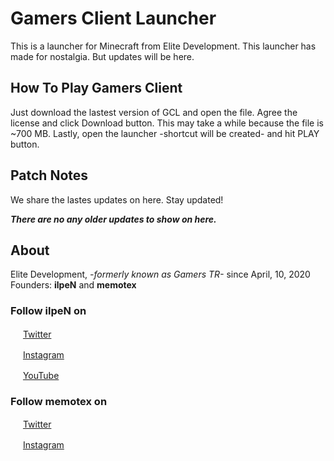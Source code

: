 # Gamers Client Launcher
This is a launcher for Minecraft from Elite Development. This launcher has made for nostalgia. But updates will be here.

## How To Play Gamers Client
Just download the lastest version of GCL and open the file. Agree the license and click Download button. This may take a while because the file is ~700 MB. Lastly, open the launcher -shortcut will be created- and hit PLAY button.

## Patch Notes
We share the lastes updates on here. Stay updated!

**_There are no any older updates to show on here._**

## About
Elite Development, _-formerly known as Gamers TR-_ since April, 10, 2020 \
Founders: **ilpeN** and **memotex**

### Follow ilpeN on

<img src="https://help.twitter.com/content/dam/help-twitter/brand/logo.png" width="16" height="16"> [Twitter](https://twitter.com/ilpenwastaken)

<img src="https://assets.stickpng.com/thumbs/580b57fcd9996e24bc43c521.png" width="16" height="16">  [Instagram](https://instagram.com/ilpenwastaken)

<img src="https://www.freeiconspng.com/thumbs/youtube-logo-png/hd-youtube-logo-png-transparent-background-20.png" width="16" height="16"> [YouTube](https://youtube.com/@ilpeNwastaken)

### Follow memotex on

<img src="https://help.twitter.com/content/dam/help-twitter/brand/logo.png" width="16" height="16"> [Twitter](https://twitter.com/memotex2)

<img src="https://assets.stickpng.com/thumbs/580b57fcd9996e24bc43c521.png" width="16" height="16">  [Instagram](https://instagram.com/memotex5)

